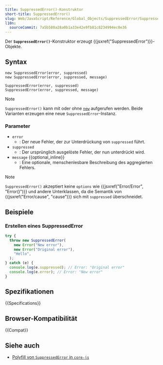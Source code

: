 ```yaml
---
title: SuppressedError()-Konstruktor
short-title: SuppressedError()
slug: Web/JavaScript/Reference/Global_Objects/SuppressedError/SuppressedError
l10n:
  sourceCommit: 7a5b580a28a0b1a33e42e9fb81c8234994ec0e36
---
```


Der **`SuppressedError()`**-Konstruktor erzeugt {{jsxref("SuppressedError")}}-Objekte.

## Syntax

```js-nolint
new SuppressedError(error, suppressed)
new SuppressedError(error, suppressed, message)

SuppressedError(error, suppressed)
SuppressedError(error, suppressed, message)
```

> [!NOTE]
> `SuppressedError()` kann mit oder ohne [`new`](/de/docs/Web/JavaScript/Reference/Operators/new) aufgerufen werden. Beide Varianten erzeugen eine neue `SuppressedError`-Instanz.

### Parameter

- `error`
  - : Der neue Fehler, der zur Unterdrückung von `suppressed` führt.
- `suppressed`
  - : Der ursprünglich ausgelöste Fehler, der nun unterdrückt wird.
- `message` {{optional_inline}}
  - : Eine optionale, menschenlesbare Beschreibung des aggregierten Fehlers.

> [!NOTE]
> `SuppressedError()` akzeptiert keine `options` wie {{jsxref("Error/Error", "Error()")}} und andere Unterklassen, da die Semantik von {{jsxref("Error/cause", "cause")}} sich mit `suppressed` überschneidet.

## Beispiele

### Erstellen eines SuppressedError

```js
try {
  throw new SuppressedError(
    new Error("New error"),
    new Error("Original error"),
    "Hello",
  );
} catch (e) {
  console.log(e.suppressed); // Error: "Original error"
  console.log(e.error); // Error: "New error"
}
```

## Spezifikationen

{{Specifications}}

## Browser-Kompatibilität

{{Compat}}

## Siehe auch

- [Polyfill von `SuppressedError` in `core-js`](https://github.com/zloirock/core-js#explicit-resource-management)
